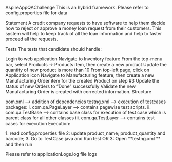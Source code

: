 AspireAppQAChallenge
This is an hybrid framework. Please refer to config.properties file for data

Statement A credit company requests to have software to help them decide how to reject or approve a money loan request from their customers. This system will help to keep track of all the loan information and help to faster proceed all the requests.

Tests The tests that candidate should handle:

Login to web application
Navigate to Inventory feature
From the top-menu bar, select Products -> Products item, then create a new product
Update the quantity of new product is more than 10
From top-left page, click on Application icon
Navigate to Manufacturing feature, then create a new Manufacturing Order item for the created Product on step #3
Update the status of new Orders to “Done” successfully
Validate the new Manufacturing Order is created with corrected information.
Structure

pom.xml --> addition of dependencies
testng.xml --> execution of testcases
packages: i. com.qa.PageLayer --> contains pagewise test scripts. ii. com.qa.TestBase --> contains base class for execution of test case which is parent class for all other classes iii. com.qa.TestLayer --> contains test cases for execution
Execution:

1: read config.properties file 2: update product_name; product_quantity and barcode; 3: Go to TestCase.java and Run test OR 3: Open **testng.xml ** and then run

Please refer to applicationLogs.log file logs
